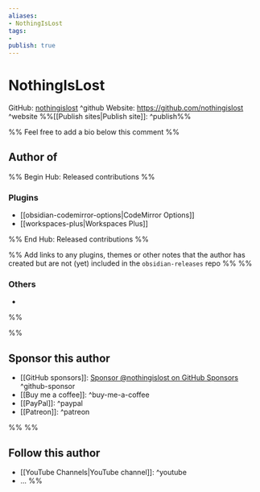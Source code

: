 ```yaml
---
aliases:
- NothingIsLost
tags: 
- 
publish: true
---
```


# NothingIsLost

GitHub: [nothingislost](https://github.com/nothingislost/) ^github
Website: <https://github.com/nothingislost> ^website
%%[[Publish sites|Publish site]]: ^publish%%

%% Feel free to add a bio below this comment %%


## Author of

%% Begin Hub: Released contributions %%
### Plugins
- [[obsidian-codemirror-options|CodeMirror Options]]
- [[workspaces-plus|Workspaces Plus]]

%% End Hub: Released contributions %%

%% Add links to any plugins, themes or other notes that the author has created but are not (yet) included in the `obsidian-releases` repo %%
%%
### Others 

- 
%%

%%
## Sponsor this author

- [[GitHub sponsors]]: [Sponsor @nothingislost on GitHub Sponsors](https://github.com/sponsors/nothingislost) ^github-sponsor
- [[Buy me a coffee]]: ^buy-me-a-coffee
- [[PayPal]]: ^paypal
- [[Patreon]]: ^patreon

%%
%%
## Follow this author

- [[YouTube Channels|YouTube channel]]: ^youtube
- ...
%%